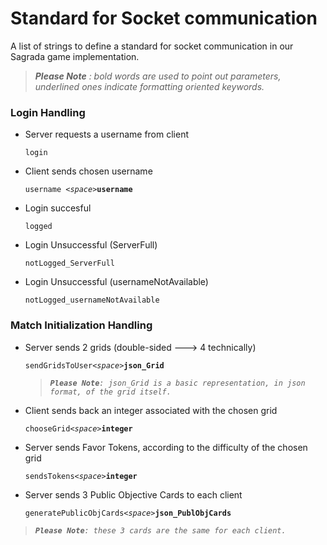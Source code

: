 ﻿# Standard for Socket communication
A list of strings to define a standard for socket communication in our Sagrada game implementation.

>_**Please Note** : bold words are used to point out parameters, underlined ones indicate formatting oriented keywords._

### Login Handling
* Server requests a username from client
	
	`login`
		
* Client sends chosen username
	
	`username `_`<space>`_**`username`**
* Login succesful

	`logged`
* Login Unsuccessful (ServerFull) 
   
   `notLogged_ServerFull`
    
* Login Unsuccessful (usernameNotAvailable)

    `notLogged_usernameNotAvailable`


### Match Initialization Handling


* Server sends 2 grids (double-sided ---> 4 technically)
 
   `sendGridsToUser`_`<space>`_**`json_Grid`**
   
  >_**`Please Note`**`: json_Grid is a basic representation, in json format, of the grid itself.`_
 
 * Client sends back an integer associated with the chosen grid
 
    `chooseGrid`_`<space>`_**`integer`**
    
* Server sends Favor Tokens, according to the difficulty of the chosen grid

   `sendsTokens`_`<space>`_**`integer`**

* Server sends 3 Public Objective Cards to each client

  `generatePublicObjCards`_`<space>`_**`json_PublObjCards`**
  
 > _**`Please Note`**`: these 3 cards are the same for each client. `_

